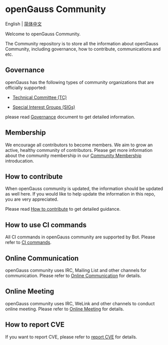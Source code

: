 # openGauss Community
English | [简体中文](./README.md)

Welcome to openGauss Community.

The Community repository is to store all the information about openGauss Community, including governance, how to contribute, communications and etc. 

## Governance

openGauss has the following types of community organizations that are officially supported:

* [Technical Committee (TC)](https://gitee.com/opengauss/tc/blob/master/README.en.md)

* [Special Interest Groups (SIGs)](https://gitee.com/opengauss/tc/blob/master/sigs/README.en.md)

please read [Governance](/governance.en.md) document to get detailed information.

## Membership

We encourage all contributors to become members. We aim to grow an active, healthy community of contributors.
Please get more information about the community membership in our [Community Membership](/community-membership.en.md) introducation.

## How to contribute

When openGauss community is updated, the information should be updated as well here. If you would like to help update the information in this repo, you are very appreciated. 

Please read [How to contribute](CONTRIBUTING.md) to get detailed guidance.

## How to use CI commands

All CI commands in openGauss community are supported by Bot. Please refer to [CI commands](./contributors/command.en.md).

## Online Communication

openGauss community uses IRC, Mailing List and other channels for communication.
Please refer to [Online Communication](https://opengauss.org/en/community/onlineCommunication.html) for details.

## Online Meeting

openGauss community uses IRC, WeLink and other channels to conduct online meeting.
Please refer to [Online Meeting](https://opengauss.org/en/community/onlineMeeting.html) for details.

## How to report CVE

If you want to report CVE, please refer to [report CVE](https://opengauss.org/en/security.html) for details.
